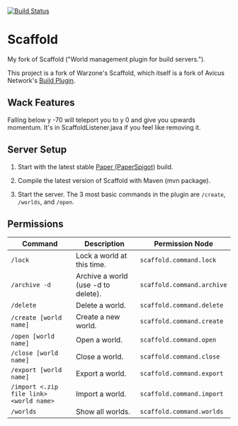 [![Build Status](https://jenkins.bennydoesstuff.me/buildStatus/icon?job=Scaffold)](https://jenkins.bennydoesstuff.me/job/Scaffold)

# Scaffold
My fork of Scaffold ("World management plugin for build servers.").

This project is a fork of Warzone's Scaffold, which itself is a fork of Avicus Network's [Build Plugin](https://github.com/Avicus/Scaffold).

## Wack Features

Falling below y -70 will teleport you to y 0 and give you upwards momentum. It's in ScaffoldListener.java if you feel like removing it.

## Server Setup

1. Start with the latest stable [Paper (PaperSpigot)](https://papermc.io/ci/job/Paper/) build.

2. Compile the latest version of Scaffold with Maven (mvn package).

3. Start the server. The 3 most basic commands in the plugin are ``/create``, ``/worlds``, and ``/open``.

## Permissions
| Command       | Description   | Permission Node |
| ------------- | ------------- | ------------- |
| `/lock`  | Lock a world at this time.  | `scaffold.command.lock`  |
| `/archive -d`  | Archive a world (use -d to delete).  | `scaffold.command.archive`  |
| `/delete` | Delete a world. | `scaffold.command.delete` | 
| `/create [world name]`  | Create a new world.  | `scaffold.command.create`  |
| `/open [world name]`  | Open a world.  | `scaffold.command.open`  |
| `/close [world name]`  | Close a world.  | `scaffold.command.close`  |
| `/export [world name]`  | Export a world.  | `scaffold.command.export`  |
| `/import <.zip file link> <world name>`  | Import a world.  | `scaffold.command.import`  |
| `/worlds`  | Show all worlds.  | `scaffold.command.worlds`  |
